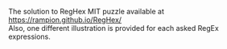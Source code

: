 The solution to RegHex MIT puzzle available at https://rampion.github.io/RegHex/   
Also, one different illustration is provided for each asked RegEx expressions. 
